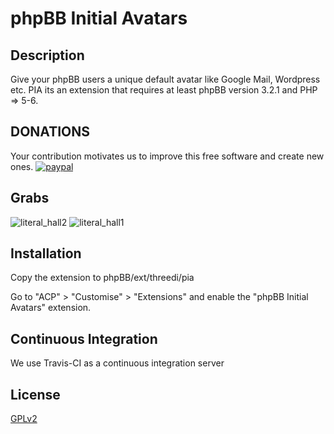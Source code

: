 # phpBB Initial Avatars

## Description
Give your phpBB users a unique default avatar like Google Mail, Wordpress etc.
PIA its an extension that requires at least phpBB version 3.2.1 and PHP => 5-6.

## DONATIONS
Your contribution motivates us to improve this free software and create new ones.
[![paypal](https://www.paypalobjects.com/en_US/GB/i/btn/btn_donateCC_LG.gif)](https://www.paypal.com/cgi-bin/webscr?cmd=_s-xclick&hosted_button_id=ZLN6KTV2WQSRN)

## Grabs
![literal_hall2](https://user-images.githubusercontent.com/480857/31567258-f33d743e-b06e-11e7-97ae-85f411e90184.png)
![literal_hall1](https://user-images.githubusercontent.com/480857/31567296-16c18ab2-b06f-11e7-8ec9-e4509ebf1cbc.png)

## Installation

Copy the extension to phpBB/ext/threedi/pia

Go to "ACP" > "Customise" > "Extensions" and enable the "phpBB Initial Avatars" extension.

## Continuous Integration

We use Travis-CI as a continuous integration server

## License

[GPLv2](license.txt)
